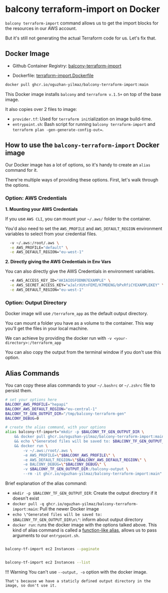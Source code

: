 # balcony terraform-import on Docker


`balcony terraform-import` command allows us to get the import blocks for the resources in our AWS account.

But it's still not generating the actual Terraform code for us. Let's fix that.

## Docker Image

- Github Container Registry: [balcony-terraform-import](https://github.com/oguzhan-yilmaz/balcony/pkgs/container/balcony-terraform-import)

- Dockerfile: [terraform-import.Dockerfile](https://github.com/oguzhan-yilmaz/balcony/blob/main/dockerfiles/terraform-import.Dockerfile)

```bash title="Pull the balcony-terraform-import image"
docker pull ghcr.io/oguzhan-yilmaz/balcony-terraform-import:main
```

This Docker image installs `balcony` and `terraform v.1.5+` on top of the base image.

It also copies over 2 files to image:
- `provider.tf`: Used for `terraform init`ialization on image build-time.
- `entrypoint.sh`: Bash script for running `balcony terraform-import` and `terraform plan -gen-generate-config-out=`.



## How to use the `balcony-terraform-import` Docker image

Our Docker image has a lot of options, so it's handy to create an `alias` command for it.

There're multiple ways of providing these options. First, let's walk through the options.
### Option: AWS Credentials

**1. Mounting your AWS Credentials**

If you use `AWS CLI`, you can mount your `~/.aws/` folder to the container.

You'd also need to set the `AWS_PROFILE` and `AWS_DEFAULT_REGION` environment variables to select from your credential files.


```bash title="Docker options for mounting ~/.aws/ folder to container"
  -v ~/.aws:/root/.aws \
  -e AWS_PROFILE="default" \
  -e AWS_DEFAULT_REGION="eu-west-1"
```

**2. Directly giving the AWS Credentials in Env Vars**

You can also directly give the AWS Credentials in environment variables.

```bash title="AWS Credentials in Environment Variables"
  -e AWS_ACCESS_KEY_ID="AKIAIOSFODNN7EXAMPLE" \
  -e AWS_SECRET_ACCESS_KEY="wJalrXUtnFEMI/K7MDENG/bPxRfiCYEXAMPLEKEY" \
  -e AWS_DEFAULT_REGION="eu-west-1" 
```

### Option: Output Directory

Docker image will use `/terraform_app` as the default output directory. 

You can mount a folder you have as a volume to the container. This way you'll get the files in your local machine.

We can achieve by providing the docker run with `-v <your-directory>:/terraform_app`

You can also copy the output from the terminal window if you don't use this option.

## Alias Commands

You can copy these alias commands to your `~/.bashrc` or `~/.zshrc` file to persist them.

```bash title="Alias with ~.aws/ folder mounted"
# set your options here
BALCONY_AWS_PROFILE="hepapi"
BALCONY_AWS_DEFAULT_REGION="eu-central-1"
BALCONY_TF_GEN_OUTPUT_DIR="/tmp/balcony-terraform-gen"
BALCONY_DEBUG=0

# create the alias command, with your options
alias balcony-tf-import="mkdir -p $BALCONY_TF_GEN_OUTPUT_DIR \
    && docker pull ghcr.io/oguzhan-yilmaz/balcony-terraform-import:main \
    && echo \"Generated files will be saved to: $BALCONY_TF_GEN_OUTPUT_DIR\n\" \
    && docker run \
        -v ~/.aws:/root/.aws \
        -e AWS_PROFILE=\"$BALCONY_AWS_PROFILE\" \
        -e AWS_DEFAULT_REGION=\"$BALCONY_AWS_DEFAULT_REGION\" \
        -e BALCONY_DEBUG=\"$BALCONY_DEBUG\" \
        -v $BALCONY_TF_GEN_OUTPUT_DIR:/balcony-output \
        --rm -it ghcr.io/oguzhan-yilmaz/balcony-terraform-import:main"
```

Brief explanation of the alias command:

- `mkdir -p $BALCONY_TF_GEN_OUTPUT_DIR`: Create the output directory if it doesn't exist
- `docker pull -q ghcr.io/oguzhan-yilmaz/balcony-terraform-import:main`: Pull the newer Docker image 
-  `echo \"Generated files will be saved to: $BALCONY_TF_GEN_OUTPUT_DIR\n\"`: inform about output directory
- `docker run`: runs the docker image with the options talked above. This kind of alias command is called a [function-like alias](https://unix.stackexchange.com/a/330002), allows us to pass arguments to our `entrypoint.sh`.


```bash title="Running the 'balcony-tf-import' alias"

balcony-tf-import ec2 Instances --paginate


balcony-tf-import ec2 Instances --list
```


!!! Warning
    You can't use `--output, -o` option with the docker image. 

    That's because we have a staticly defined output directory in the image, so don't use it.

